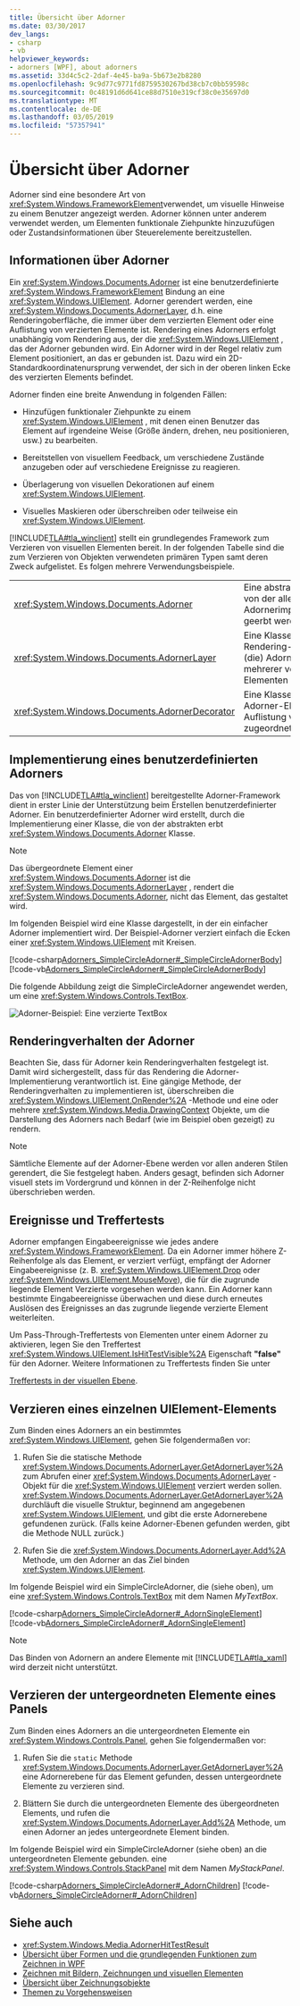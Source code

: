 ```yaml
---
title: Übersicht über Adorner
ms.date: 03/30/2017
dev_langs:
- csharp
- vb
helpviewer_keywords:
- adorners [WPF], about adorners
ms.assetid: 33d4c5c2-2daf-4e45-ba9a-5b673e2b8280
ms.openlocfilehash: 9c9d77c9771fd8759530267bd38cb7c0bb59598c
ms.sourcegitcommit: 0c48191d6d641ce88d7510e319cf38c0e35697d0
ms.translationtype: MT
ms.contentlocale: de-DE
ms.lasthandoff: 03/05/2019
ms.locfileid: "57357941"
---
```

# <a name="adorners-overview"></a>Übersicht über Adorner
Adorner sind eine besondere Art von <xref:System.Windows.FrameworkElement>verwendet, um visuelle Hinweise zu einem Benutzer angezeigt werden. Adorner können unter anderem verwendet werden, um Elementen funktionale Ziehpunkte hinzuzufügen oder Zustandsinformationen über Steuerelemente bereitzustellen.  
  
  
  
<a name="about_Adorners"></a>   
## <a name="about-adorners"></a>Informationen über Adorner  
 Ein <xref:System.Windows.Documents.Adorner> ist eine benutzerdefinierte <xref:System.Windows.FrameworkElement> Bindung an eine <xref:System.Windows.UIElement>. Adorner gerendert werden, eine <xref:System.Windows.Documents.AdornerLayer>, d.h. eine Renderingoberfläche, die immer über dem verzierten Element oder eine Auflistung von verzierten Elemente ist. Rendering eines Adorners erfolgt unabhängig vom Rendering aus, der die <xref:System.Windows.UIElement> , das der Adorner gebunden wird. Ein Adorner wird in der Regel relativ zum Element positioniert, an das er gebunden ist. Dazu wird ein 2D-Standardkoordinatenursprung verwendet, der sich in der oberen linken Ecke des verzierten Elements befindet.  
  
 Adorner finden eine breite Anwendung in folgenden Fällen:  
  
-   Hinzufügen funktionaler Ziehpunkte zu einem <xref:System.Windows.UIElement> , mit denen einen Benutzer das Element auf irgendeine Weise (Größe ändern, drehen, neu positionieren, usw.) zu bearbeiten.  
  
-   Bereitstellen von visuellem Feedback, um verschiedene Zustände anzugeben oder auf verschiedene Ereignisse zu reagieren.  
  
-   Überlagerung von visuellen Dekorationen auf einem <xref:System.Windows.UIElement>.  
  
-   Visuelles Maskieren oder überschreiben oder teilweise ein <xref:System.Windows.UIElement>.  
  
 [!INCLUDE[TLA#tla_winclient](../../../../includes/tlasharptla-winclient-md.md)] stellt ein grundlegendes Framework zum Verzieren von visuellen Elementen bereit. In der folgenden Tabelle sind die zum Verzieren von Objekten verwendeten primären Typen samt deren Zweck aufgelistet. Es folgen mehrere Verwendungsbeispiele.  
  
|||  
|-|-|  
|<xref:System.Windows.Documents.Adorner>|Eine abstrakte Basisklasse, von der alle einzelnen Adornerimplementierungen geerbt werden.|  
|<xref:System.Windows.Documents.AdornerLayer>|Eine Klasse, die eine Rendering-Ebene für den (die) Adorner eines oder mehrerer verzierten Elementen darstellt.|  
|<xref:System.Windows.Documents.AdornerDecorator>|Eine Klasse, mit der eine Adorner-Ebene einer Auflistung von Elementen zugeordnet werden kann.|  
  
<a name="implement_custom_Adorner"></a>   
## <a name="implementing-a-custom-adorner"></a>Implementierung eines benutzerdefinierten Adorners  
 Das von [!INCLUDE[TLA#tla_winclient](../../../../includes/tlasharptla-winclient-md.md)] bereitgestellte Adorner-Framework dient in erster Linie der Unterstützung beim Erstellen benutzerdefinierter Adorner. Ein benutzerdefinierter Adorner wird erstellt, durch die Implementierung einer Klasse, die von der abstrakten erbt <xref:System.Windows.Documents.Adorner> Klasse.  
  
> [!NOTE]
>  Das übergeordnete Element einer <xref:System.Windows.Documents.Adorner> ist die <xref:System.Windows.Documents.AdornerLayer> , rendert die <xref:System.Windows.Documents.Adorner>, nicht das Element, das gestaltet wird.  
  
 Im folgenden Beispiel wird eine Klasse dargestellt, in der ein einfacher Adorner implementiert wird. Der Beispiel-Adorner verziert einfach die Ecken einer <xref:System.Windows.UIElement> mit Kreisen.  
  
 [!code-csharp[Adorners_SimpleCircleAdorner#_SimpleCircleAdornerBody](~/samples/snippets/csharp/VS_Snippets_Wpf/Adorners_SimpleCircleAdorner/CSharp/Window1.xaml.cs#_simplecircleadornerbody)]
 [!code-vb[Adorners_SimpleCircleAdorner#_SimpleCircleAdornerBody](~/samples/snippets/visualbasic/VS_Snippets_Wpf/Adorners_SimpleCircleAdorner/VisualBasic/Window1.xaml.vb#_simplecircleadornerbody)]  
  
 Die folgende Abbildung zeigt die SimpleCircleAdorner angewendet werden, um eine <xref:System.Windows.Controls.TextBox>.  
  
 ![Adorner-Beispiel: Eine verzierte TextBox](./media/adornedtextbox.png "AdornedTextBox")  
  
<a name="rendering_behavior_for_Adorners"></a>   
## <a name="rendering-behavior-for-adorners"></a>Renderingverhalten der Adorner  
 Beachten Sie, dass für Adorner kein Renderingverhalten festgelegt ist. Damit wird sichergestellt, dass für das Rendering die Adorner-Implementierung verantwortlich ist.   Eine gängige Methode, der Renderingverhalten zu implementieren ist, überschreiben die <xref:System.Windows.UIElement.OnRender%2A> -Methode und eine oder mehrere <xref:System.Windows.Media.DrawingContext> Objekte, um die Darstellung des Adorners nach Bedarf (wie im Beispiel oben gezeigt) zu rendern.  
  
> [!NOTE]
>  Sämtliche Elemente auf der Adorner-Ebene werden vor allen anderen Stilen gerendert, die Sie festgelegt haben. Anders gesagt, befinden sich Adorner visuell stets im Vordergrund und können in der Z-Reihenfolge nicht überschrieben werden.  
  
<a name="adorner_events_hittest"></a>   
## <a name="events-and-hit-testing"></a>Ereignisse und Treffertests  
 Adorner empfangen Eingabeereignisse wie jedes andere <xref:System.Windows.FrameworkElement>.  Da ein Adorner immer höhere Z-Reihenfolge als das Element, er verziert verfügt, empfängt der Adorner Eingabeereignisse (z. B. <xref:System.Windows.UIElement.Drop> oder <xref:System.Windows.UIElement.MouseMove>), die für die zugrunde liegende Element Verzierte vorgesehen werden kann.  Ein Adorner kann bestimmte Eingabeereignisse überwachen und diese durch erneutes Auslösen des Ereignisses an das zugrunde liegende verzierte Element weiterleiten.  
  
 Um Pass-Through-Treffertests von Elementen unter einem Adorner zu aktivieren, legen Sie den Treffertest <xref:System.Windows.UIElement.IsHitTestVisible%2A> Eigenschaft **"false"** für den Adorner.  Weitere Informationen zu Treffertests finden Sie unter  
  
 [Treffertests in der visuellen Ebene](../graphics-multimedia/hit-testing-in-the-visual-layer.md).  
  
<a name="adorn_single_element"></a>   
## <a name="adorning-a-single-uielement"></a>Verzieren eines einzelnen UIElement-Elements  
 Zum Binden eines Adorners an ein bestimmtes <xref:System.Windows.UIElement>, gehen Sie folgendermaßen vor:  
  
1.  Rufen Sie die statische Methode <xref:System.Windows.Documents.AdornerLayer.GetAdornerLayer%2A> zum Abrufen einer <xref:System.Windows.Documents.AdornerLayer> -Objekt für die <xref:System.Windows.UIElement> verziert werden sollen. <xref:System.Windows.Documents.AdornerLayer.GetAdornerLayer%2A> durchläuft die visuelle Struktur, beginnend am angegebenen <xref:System.Windows.UIElement>, und gibt die erste Adornerebene gefundenen zurück. (Falls keine Adorner-Ebenen gefunden werden, gibt die Methode NULL zurück.)  
  
2.  Rufen Sie die <xref:System.Windows.Documents.AdornerLayer.Add%2A> Methode, um den Adorner an das Ziel binden <xref:System.Windows.UIElement>.  
  
 Im folgende Beispiel wird ein SimpleCircleAdorner, die (siehe oben), um eine <xref:System.Windows.Controls.TextBox> mit dem Namen *MyTextBox*.  
  
 [!code-csharp[Adorners_SimpleCircleAdorner#_AdornSingleElement](~/samples/snippets/csharp/VS_Snippets_Wpf/Adorners_SimpleCircleAdorner/CSharp/Window1.xaml.cs#_adornsingleelement)]
 [!code-vb[Adorners_SimpleCircleAdorner#_AdornSingleElement](~/samples/snippets/visualbasic/VS_Snippets_Wpf/Adorners_SimpleCircleAdorner/VisualBasic/Window1.xaml.vb#_adornsingleelement)]  
  
> [!NOTE]
>  Das Binden von Adornern an andere Elemente mit [!INCLUDE[TLA#tla_xaml](../../../../includes/tlasharptla-xaml-md.md)] wird derzeit nicht unterstützt.  
  
<a name="adorn_children_panel"></a>   
## <a name="adorning-the-children-of-a-panel"></a>Verzieren der untergeordneten Elemente eines Panels  
 Zum Binden eines Adorners an die untergeordneten Elemente ein <xref:System.Windows.Controls.Panel>, gehen Sie folgendermaßen vor:  
  
1.  Rufen Sie die `static` Methode <xref:System.Windows.Documents.AdornerLayer.GetAdornerLayer%2A> eine Adornerebene für das Element gefunden, dessen untergeordnete Elemente zu verzieren sind.  
  
2.  Blättern Sie durch die untergeordneten Elemente des übergeordneten Elements, und rufen die <xref:System.Windows.Documents.AdornerLayer.Add%2A> Methode, um einen Adorner an jedes untergeordnete Element binden.  
  
 Im folgende Beispiel wird ein SimpleCircleAdorner (siehe oben) an die untergeordneten Elemente gebunden. eine <xref:System.Windows.Controls.StackPanel> mit dem Namen *MyStackPanel*.  
  
 [!code-csharp[Adorners_SimpleCircleAdorner#_AdornChildren](~/samples/snippets/csharp/VS_Snippets_Wpf/Adorners_SimpleCircleAdorner/CSharp/Window1.xaml.cs#_adornchildren)]
 [!code-vb[Adorners_SimpleCircleAdorner#_AdornChildren](~/samples/snippets/visualbasic/VS_Snippets_Wpf/Adorners_SimpleCircleAdorner/VisualBasic/Window1.xaml.vb#_adornchildren)]  
  
## <a name="see-also"></a>Siehe auch
- <xref:System.Windows.Media.AdornerHitTestResult>
- [Übersicht über Formen und die grundlegenden Funktionen zum Zeichnen in WPF](../graphics-multimedia/shapes-and-basic-drawing-in-wpf-overview.md)
- [Zeichnen mit Bildern, Zeichnungen und visuellen Elementen](../graphics-multimedia/painting-with-images-drawings-and-visuals.md)
- [Übersicht über Zeichnungsobjekte](../graphics-multimedia/drawing-objects-overview.md)
- [Themen zu Vorgehensweisen](adorners-how-to-topics.md)
